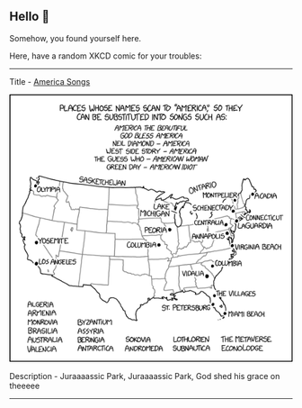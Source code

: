 ## Hello 👀

Somehow, you found yourself here.

Here, have a random XKCD comic for your troubles:

-----------------------------------

Title - [America Songs](https://xkcd.com/2665)

![America Songs](./random_comic.png)

Description - Juraaaassic Park, Juraaaassic Park, God shed his grace on theeeee

-----------------------------------